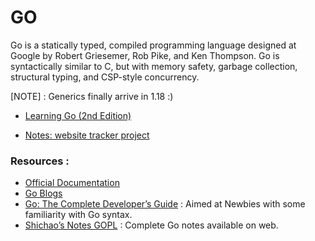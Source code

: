 # GO

Go is a statically typed, compiled programming language designed at Google by Robert Griesemer, Rob Pike, and Ken Thompson. Go is syntactically similar to C, but with memory safety, garbage collection, structural typing, and CSP-style concurrency.



[NOTE] : Generics finally arrive in 1.18 :)

- [Learning Go (2nd Edition)](lego/index.md)

- [Notes: website tracker project](notes/index.md)

### Resources :

- [Official Documentation](https://go.dev/doc/)
- [Go Blogs](https://go.dev/doc/)
- [Go: The Complete Developer’s Guide](https://www.udemy.com/course/go-the-complete-developers-guide) : Aimed at Newbies with some familiarity with Go syntax.
- [Shichao’s Notes GOPL](https://notes.shichao.io/gopl/) : Complete Go notes available on web.